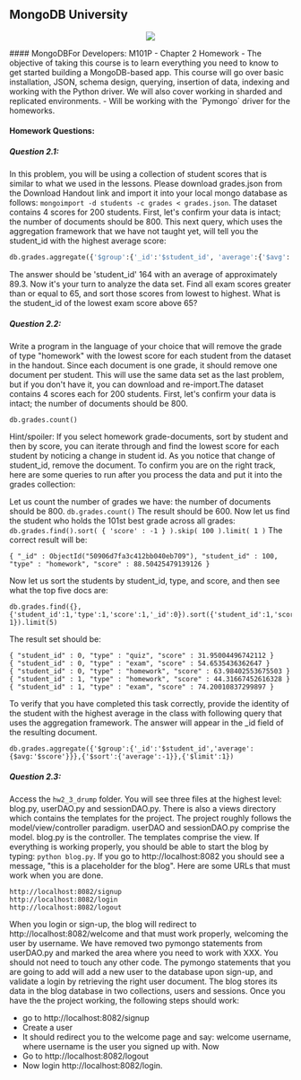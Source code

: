 ## MongoDB University
<p align = "center">
<img src = "http://cdn.rancher.com/wp-content/uploads/2016/01/26001728/mongodb-logo.png">
</p>
#### MongoDBFor Developers: M101P - Chapter 2 Homework
- The objective of taking this course is to learn everything you need to know to get started building a MongoDB-based app. This course will go over basic installation, JSON, schema design, querying, insertion of data, indexing and working with the Python driver. We will also cover working in sharded and replicated environments. - Will be working with the `Pymongo` driver for the homeworks.  

#### Homework Questions:

##### Question 2.1:
In this problem, you will be using a collection of student scores that is similar to what we used in the lessons. Please download grades.json from the Download Handout link and import it into your local mongo database as follows: ```mongoimport -d students -c grades < grades.json```. The dataset contains 4 scores for 200 students. First, let's confirm your data is intact; the number of documents should be 800. This next query, which uses the aggregation framework that we have not taught yet, will tell you the student_id with the highest average score:

``` python
db.grades.aggregate({'$group':{'_id':'$student_id', 'average':{'$avg':'$score'}}}, {'$sort':{'average':-1}}, {'$limit':1})
```
The answer should be 'student_id' 164 with an average of approximately 89.3. Now it's your turn to analyze the data set. Find all exam scores greater than or equal to 65, and sort those scores from lowest to highest. What is the student_id of the lowest exam score above 65? 

##### Question 2.2:
Write a program in the language of your choice that will remove the grade of type "homework" with the lowest score for each student from the dataset in the handout. Since each document is one grade, it should remove one document per student. This will use the same data set as the last problem, but if you don't have it, you can download and re-import.The dataset contains 4 scores each for 200 students. First, let's confirm your data is intact; the number of documents should be 800.

``` db.grades.count() ```

Hint/spoiler: If you select homework grade-documents, sort by student and then by score, you can iterate through and find the lowest score for each student by noticing a change in student id. As you notice that change of student_id, remove the document. To confirm you are on the right track, here are some queries to run after you process the data and put it into the grades collection:

Let us count the number of grades we have: the number of documents should be 800. ``` db.grades.count() ```
The result should be 600. Now let us find the student who holds the 101st best grade across all grades:
``` db.grades.find().sort( { 'score' : -1 } ).skip( 100 ).limit( 1 ) ```
The correct result will be:
```
{ "_id" : ObjectId("50906d7fa3c412bb040eb709"), "student_id" : 100, "type" : "homework", "score" : 88.50425479139126 }
```
Now let us sort the students by student_id, type, and score, and then see what the top five docs are:
```
db.grades.find({},{'student_id':1,'type':1,'score':1,'_id':0}).sort({'student_id':1,'score': 1}).limit(5)
```
The result set should be:
```
{ "student_id" : 0, "type" : "quiz", "score" : 31.95004496742112 }
{ "student_id" : 0, "type" : "exam", "score" : 54.6535436362647 }
{ "student_id" : 0, "type" : "homework", "score" : 63.98402553675503 }
{ "student_id" : 1, "type" : "homework", "score" : 44.31667452616328 }
{ "student_id" : 1, "type" : "exam", "score" : 74.20010837299897 }
```
To verify that you have completed this task correctly, provide the identity of the student with the highest average in the class with following query that uses the aggregation framework. The answer will appear in the _id field of the resulting document.
```
db.grades.aggregate({'$group':{'_id':'$student_id','average':{$avg:'$score'}}},{'$sort':{'average':-1}},{'$limit':1})
```
##### Question 2.3:
Access the `hw2_3_drump` folder. You will see three files at the highest level: blog.py, userDAO.py and sessionDAO.py. There is also a views directory which contains the templates for the project. The project roughly follows the model/view/controller paradigm. userDAO and sessionDAO.py comprise the model. blog.py is the controller. The templates comprise the view. If everything is working properly, you should be able to start the blog by typing: ``` python blog.py ```. If you go to http://localhost:8082 you should see a message, "this is a placeholder for the blog". Here are some URLs that must work when you are done.

```
http://localhost:8082/signup
http://localhost:8082/login
http://localhost:8082/logout
```
When you login or sign-up, the blog will redirect to http://localhost:8082/welcome and that must work properly, welcoming the user by username. We have removed two pymongo statements from userDAO.py and marked the area where you need to work with XXX. You should not need to touch any other code. The pymongo statements that you are going to add will add a new user to the database upon sign-up, and validate a login by retrieving the right user document. The blog stores its data in the blog database in two collections, users and sessions. Once you have the the project working, the following steps should work:

- go to http://localhost:8082/signup
- Create a user
- It should redirect you to the welcome page and say: welcome username, where username is the user you signed up with. Now
- Go to http://localhost:8082/logout
- Now login http://localhost:8082/login.
